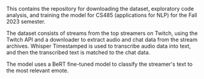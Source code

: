 This contains the repository for downloading the dataset, exploratory code analysis, and training the model for CS485 (applications for NLP) for the Fall 2023 semester.

The dataset consists of streams from the top streamers on Twitch, using the Twitch API and a downloader to extract audio and chat data from the stream archives. Whisper Timestamped is used to transcribe audio data into text, and then the transcribed text is matched to the chat data.

The model uses a BeRT fine-tuned model to classify the streamer's text to the most relevant emote.
